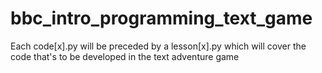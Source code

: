 # bbc_intro_programming_text_game

Each code[x].py will be preceded by a lesson[x].py which will cover the code that's to be developed in the text adventure game


